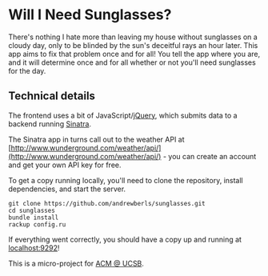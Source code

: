 # Will I Need Sunglasses?

There's nothing I hate more than leaving my house without sunglasses on a cloudy day, only to be blinded by the sun's deceitful rays an hour later.
This app aims to fix that problem once and for all! You tell the app where you are, and it will determine once and for all whether or not you'll need sunglasses for the day.

## Technical details
The frontend uses a bit of JavaScript/[jQuery](http://jquery.com/), which submits data to a backend running [Sinatra](http://www.sinatrarb.com/).

The Sinatra app in turns call out to the  weather API at [http://www.wunderground.com/weather/api/](http://www.wunderground.com/weather/api/) - you can create an account and get your own API key for free.

To get a copy running locally, you'll need to clone the repository, install dependencies, and start the server.

```
git clone https://github.com/andrewberls/sunglasses.git
cd sunglasses
bundle install
rackup config.ru
```

If everything went correctly, you should have a copy up and running at [localhost:9292](http://localhost:9292)!
  
This is a micro-project for [ACM @ UCSB](http://acmucsb.com/).
